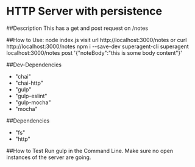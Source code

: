 # HTTP Server with persistence

##Description
This has a get and post request on /notes

##How to Use:
node index.js
visit url http://localhost:3000/notes or curl http://localhost:3000/notes
npm i --save-dev superagent-cli
superagent localhost:3000/notes post '{"noteBody":"this is some body content"}'

##Dev-Dependencies
* "chai"
* "chai-http"
* "gulp"
* "gulp-eslint"
* "gulp-mocha"
* "mocha"

##Dependencies
* "fs"
* "http"

##How to Test
Run gulp in the Command Line. Make sure no open instances of the server are going.
